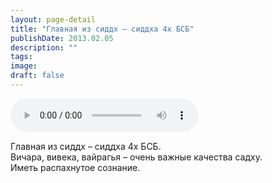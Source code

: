 ```yaml
---
layout: page-detail
title: "Главная из сиддх – сиддха 4х БСБ"
publishDate: 2013.02.05
description: ""
tags:
image:
draft: false
---
```


<audio title="2013.02.05 - Главная из сиддх – сиддха 4х БСБ.mp3" src="https://filer-api.advayta.org/v1.0/public/files/72949" controls=""></audio>

 Главная из сиддх – сиддха 4х БСБ.  
Вичара, вивека, вайрагья – очень важные качества садху.  
Иметь распахнутое сознание. 

  
